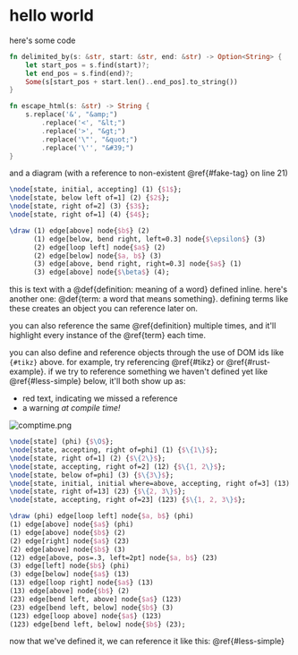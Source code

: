 # hello world

here's some code

```rust {#rust-example} [some functions in Rust]
fn delimited_by(s: &str, start: &str, end: &str) -> Option<String> {
    let start_pos = s.find(start)?;
    let end_pos = s.find(end)?;
    Some(s[start_pos + start.len()..end_pos].to_string())
}

fn escape_html(s: &str) -> String {
    s.replace('&', "&amp;")
        .replace('<', "&lt;")
        .replace('>', "&gt;")
        .replace('\"', "&quot;")
        .replace('\'', "&#39;")
}
```

and a diagram (with a reference to non-existent @ref{#fake-tag} on line 21)

```tikz {#tikz} [diagram generated by tikz]
\node[state, initial, accepting] (1) {$1$};
\node[state, below left of=1] (2) {$2$};
\node[state, right of=2] (3) {$3$};
\node[state, right of=1] (4) {$4$};

\draw (1) edge[above] node{$b$} (2)
      (1) edge[below, bend right, left=0.3] node{$\epsilon$} (3)
      (2) edge[loop left] node{$a$} (2)
      (2) edge[below] node{$a, b$} (3)
      (3) edge[above, bend right, right=0.3] node{$a$} (1)
      (3) edge[above] node{$\beta$} (4);
```

this is text with a @def{definition: meaning of a word} defined inline. here's another one: @def{term: a word that means something}. defining terms like these creates an object you can reference later on.

you can also reference the same @ref{definition} multiple times, and it'll highlight every instance of the @ref{term} each time. 

you can also define and reference objects through the use of DOM ids like `{#tikz}` above. for example, try referencing @ref{#tikz} or @ref{#rust-example}. if we try to reference something we haven't defined yet like @ref{#less-simple} below, it'll both show up as:
- red text, indicating we missed a reference
- a warning *at compile time!*

![comptime.png](comptime.png)


```tikz {#less-simple} [more intense tikz]
\node[state] (phi) {$\O$};
\node[state, accepting, right of=phi] (1) {$\{1\}$};
\node[state, right of=1] (2) {$\{2\}$};
\node[state, accepting, right of=2] (12) {$\{1, 2\}$};
\node[state, below of=phi] (3) {$\{3\}$};
\node[state, initial, initial where=above, accepting, right of=3] (13) {$\{1, 3\}$};
\node[state, right of=13] (23) {$\{2, 3\}$};
\node[state, accepting, right of=23] (123) {$\{1, 2, 3\}$};

\draw (phi) edge[loop left] node{$a, b$} (phi)
(1) edge[above] node{$a$} (phi)
(1) edge[above] node{$b$} (2)
(2) edge[right] node{$a$} (23)
(2) edge[above] node{$b$} (3)
(12) edge[above, pos=.3, left=2pt] node{$a, b$} (23)
(3) edge[left] node{$b$} (phi)
(3) edge[below] node{$a$} (13)
(13) edge[loop right] node{$a$} (13)
(13) edge[above] node{$b$} (2)
(23) edge[bend left, above] node{$a$} (123)
(23) edge[bend left, below] node{$b$} (3)
(123) edge[loop above] node{$a$} (123)
(123) edge[bend left, below] node{$b$} (23);
```

now that we've defined it, we can reference it like this: @ref{#less-simple}
